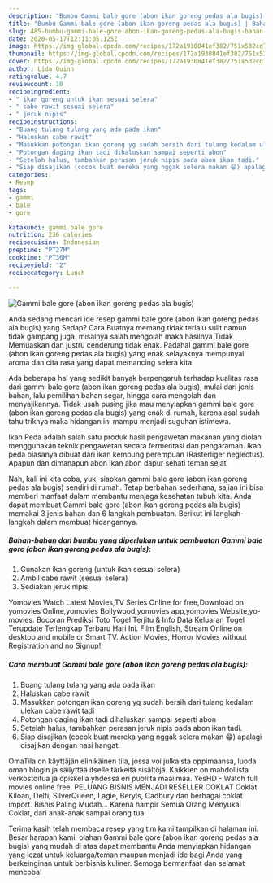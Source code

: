 ```yaml
---
description: "Bumbu Gammi bale gore (abon ikan goreng pedas ala bugis) | Bahan Membuat Gammi bale gore (abon ikan goreng pedas ala bugis) Yang Bikin Ngiler"
title: "Bumbu Gammi bale gore (abon ikan goreng pedas ala bugis) | Bahan Membuat Gammi bale gore (abon ikan goreng pedas ala bugis) Yang Bikin Ngiler"
slug: 485-bumbu-gammi-bale-gore-abon-ikan-goreng-pedas-ala-bugis-bahan-membuat-gammi-bale-gore-abon-ikan-goreng-pedas-ala-bugis-yang-bikin-ngiler
date: 2020-05-17T12:11:05.125Z
image: https://img-global.cpcdn.com/recipes/172a1930841ef382/751x532cq70/gammi-bale-gore-abon-ikan-goreng-pedas-ala-bugis-foto-resep-utama.jpg
thumbnail: https://img-global.cpcdn.com/recipes/172a1930841ef382/751x532cq70/gammi-bale-gore-abon-ikan-goreng-pedas-ala-bugis-foto-resep-utama.jpg
cover: https://img-global.cpcdn.com/recipes/172a1930841ef382/751x532cq70/gammi-bale-gore-abon-ikan-goreng-pedas-ala-bugis-foto-resep-utama.jpg
author: Lida Quinn
ratingvalue: 4.7
reviewcount: 10
recipeingredient:
- " ikan goreng untuk ikan sesuai selera"
- " cabe rawit sesuai selera"
- " jeruk nipis"
recipeinstructions:
- "Buang tulang tulang yang ada pada ikan"
- "Haluskan cabe rawit"
- "Masukkan potongan ikan goreng yg sudah bersih dari tulang kedalam ulekan cabe rawit tadi"
- "Potongan daging ikan tadi dihaluskan sampai seperti abon"
- "Setelah halus, tambahkan perasan jeruk nipis pada abon ikan tadi."
- "Siap disajikan (cocok buat mereka yang nggak selera makan 😁) apalagi disajikan dengan nasi hangat."
categories:
- Resep
tags:
- gammi
- bale
- gore

katakunci: gammi bale gore 
nutrition: 236 calories
recipecuisine: Indonesian
preptime: "PT27M"
cooktime: "PT36M"
recipeyield: "2"
recipecategory: Lunch

---
```



![Gammi bale gore (abon ikan goreng pedas ala bugis)](https://img-global.cpcdn.com/recipes/172a1930841ef382/751x532cq70/gammi-bale-gore-abon-ikan-goreng-pedas-ala-bugis-foto-resep-utama.jpg)

Anda sedang mencari ide resep gammi bale gore (abon ikan goreng pedas ala bugis) yang Sedap? Cara Buatnya memang tidak terlalu sulit namun tidak gampang juga. misalnya salah mengolah maka hasilnya Tidak Memuaskan dan justru cenderung tidak enak. Padahal gammi bale gore (abon ikan goreng pedas ala bugis) yang enak selayaknya mempunyai aroma dan cita rasa yang dapat memancing selera kita.

Ada beberapa hal yang sedikit banyak berpengaruh terhadap kualitas rasa dari gammi bale gore (abon ikan goreng pedas ala bugis), mulai dari jenis bahan, lalu pemilihan bahan segar, hingga cara mengolah dan menyajikannya. Tidak usah pusing jika mau menyiapkan gammi bale gore (abon ikan goreng pedas ala bugis) yang enak di rumah, karena asal sudah tahu triknya maka hidangan ini mampu menjadi suguhan istimewa.

Ikan Peda adalah salah satu produk hasil pengawetan makanan yang diolah menggunakan teknik pengawetan secara fermentasi dan pengaraman. Ikan peda biasanya dibuat dari ikan kembung perempuan (Rasterliger neglectus). Apapun dan dimanapun abon ikan abon dapur sehati teman sejati


Nah, kali ini kita coba, yuk, siapkan gammi bale gore (abon ikan goreng pedas ala bugis) sendiri di rumah. Tetap berbahan sederhana, sajian ini bisa memberi manfaat dalam membantu menjaga kesehatan tubuh kita. Anda dapat membuat Gammi bale gore (abon ikan goreng pedas ala bugis) memakai 3 jenis bahan dan 6 langkah pembuatan. Berikut ini langkah-langkah dalam membuat hidangannya.

<!--inarticleads1-->

##### Bahan-bahan dan bumbu yang diperlukan untuk pembuatan Gammi bale gore (abon ikan goreng pedas ala bugis):

1. Gunakan  ikan goreng (untuk ikan sesuai selera)
1. Ambil  cabe rawit (sesuai selera)
1. Sediakan  jeruk nipis


Yomovies Watch Latest Movies,TV Series Online for free,Download on yomovies Online,yomovies Bollywood,yomovies app,yomovies Website,yo-movies. Bocoran Prediksi Toto Togel Terjitu &amp; Info Data Keluaran Togel Terupdate Terlengkap Terbaru Hari Ini. Film English, Stream Online on desktop and mobile or Smart TV. Action Movies, Horror Movies without Registration and no Signup! 

<!--inarticleads2-->

##### Cara membuat Gammi bale gore (abon ikan goreng pedas ala bugis):

1. Buang tulang tulang yang ada pada ikan
1. Haluskan cabe rawit
1. Masukkan potongan ikan goreng yg sudah bersih dari tulang kedalam ulekan cabe rawit tadi
1. Potongan daging ikan tadi dihaluskan sampai seperti abon
1. Setelah halus, tambahkan perasan jeruk nipis pada abon ikan tadi.
1. Siap disajikan (cocok buat mereka yang nggak selera makan 😁) apalagi disajikan dengan nasi hangat.


OmaTila on käyttäjän elinikäinen tila, jossa voi julkaista oppimaansa, luoda oman blogin ja säilyttää itselle tärkeitä sisältöjä. Kaikkien on mahdollista verkostoitua ja opiskella yhdessä eri puolilta maailmaa. YesHD - Watch full movies online free. PELUANG BISNIS MENJADI RESELLER COKLAT Coklat Kiloan, Delfi, SilverQueen, Lagie, Beryls, Cadbury dan berbagai coklat import. Bisnis Paling Mudah… Karena hampir Semua Orang Menyukai Coklat, dari anak-anak sampai orang tua. 

Terima kasih telah membaca resep yang tim kami tampilkan di halaman ini. Besar harapan kami, olahan Gammi bale gore (abon ikan goreng pedas ala bugis) yang mudah di atas dapat membantu Anda menyiapkan hidangan yang lezat untuk keluarga/teman maupun menjadi ide bagi Anda yang berkeinginan untuk berbisnis kuliner. Semoga bermanfaat dan selamat mencoba!
